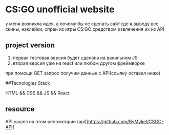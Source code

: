 # CS:GO unofficial website
у меня возникла идея, а почему бы не сделать сайт где я выведу все скины, наклейки, спреи из игры CS:GO средством извлечения их из API

## project version

1. первая тестовая версия будет сделана на ванильном JS
2. вторая версия уже на react или любом другом фреймворке

при помощи GET запрос получим данные с API(ссылку оставил ниже)

##Tecnologies Stack

HTML && CSS && JS && React

## resource

API нашел на этом репозитории (api)[https://github.com/ByMykel/CSGO-API]





   
